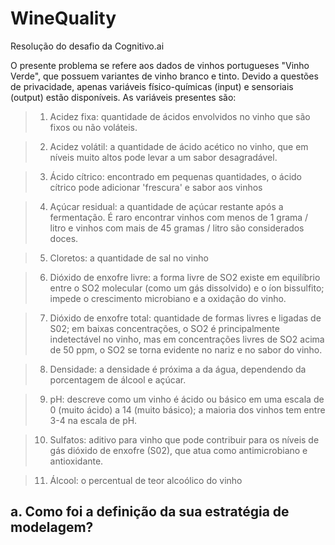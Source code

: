 # WineQuality
Resolução do desafio da Cognitivo.ai


O presente problema se refere aos dados de vinhos portugueses "Vinho Verde", que possuem variantes de vinho branco e tinto. Devido a questões de privacidade, apenas variáveis físico-químicas (input) e sensoriais (output) estão disponíveis. As variáveis presentes são:

 > 1. Acidez fixa: quantidade de ácidos envolvidos no vinho que são fixos ou não voláteis.
   
 > 2. Acidez volátil: a quantidade de ácido acético no vinho, que em níveis muito altos pode levar a um sabor desagradável.

 > 3. Ácido cítrico: encontrado em pequenas quantidades, o ácido cítrico pode adicionar 'frescura' e sabor aos vinhos
 
 > 4. Açúcar residual: a quantidade de açúcar restante após a fermentação. É raro encontrar vinhos com menos de 1 grama / litro e vinhos com mais de 45 gramas / litro são considerados doces.
  
 > 5. Cloretos: a quantidade de sal no vinho
 
 > 6. Dióxido de enxofre livre: a forma livre de SO2 existe em equilíbrio entre o SO2 molecular (como um gás dissolvido) e o íon bissulfito; impede o crescimento microbiano e a oxidação do vinho.

> 7. Dióxido de enxofre total: quantidade de formas livres e ligadas de S02; em baixas concentrações, o SO2 é principalmente indetectável no vinho, mas em concentrações livres de SO2 acima de 50 ppm, o SO2 se torna evidente no nariz e no sabor do vinho.

> 8. Densidade: a densidade é próxima a da água, dependendo da porcentagem de álcool e açúcar.

> 9. pH: descreve como um vinho é ácido ou básico em uma escala de 0 (muito ácido) a 14 (muito básico); a maioria dos vinhos tem entre 3-4 na escala de pH.

> 10. Sulfatos: aditivo para vinho que pode contribuir para os níveis de gás dióxido de enxofre (S02), que atua como antimicrobiano e antioxidante.

> 11. Álcool: o percentual de teor alcoólico do vinho



## a. Como foi a definição da sua estratégia de modelagem?
